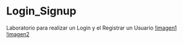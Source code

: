 # Login_Signup
Laboratorio para realizar un Login y el Registrar un Usuario
[!imagen1](Img/img1.jpg)
[!imagen2](Img/img2.jpg)
